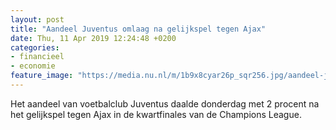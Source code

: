 ```yaml
---
layout: post
title: "Aandeel Juventus omlaag na gelijkspel tegen Ajax"
date: Thu, 11 Apr 2019 12:24:48 +0200
categories: 
- financieel 
- economie 
feature_image: "https://media.nu.nl/m/1b9x8cyar26p_sqr256.jpg/aandeel-juventus-omlaag-na-gelijkspel-tegen-ajax.jpg"
---
```


Het aandeel van voetbalclub Juventus daalde donderdag met 2 procent na het gelijkspel tegen Ajax  in de kwartfinales van de Champions League.
